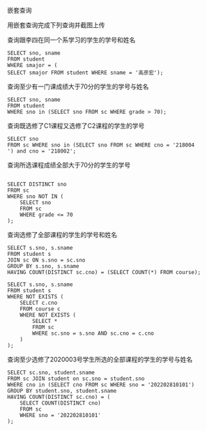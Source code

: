 嵌套查询

用嵌套查询完成下列查询并截图上传

查询跟李四在同一个系学习的学生的学号和姓名 

```
SELECT sno, sname
FROM student 
WHERE smajor = (
SELECT smajor FROM student WHERE sname = '高彦宏');
```

查询至少有一门课成绩大于70分的学生的学号与姓名

```
SELECT sno, sname
FROM student
WHERE sno in (SELECT sno FROM sc WHERE grade > 70);
```

查询既选修了C1课程又选修了C2课程的学生的学号

```
SELECT sno 
FROM sc WHERE sno in (SELECT sno FROM sc WHERE cno = '218004
') and cno = '218002';
```

查询所选课程成绩全部大于70分的学生的学号

```

SELECT DISTINCT sno
FROM sc
WHERE sno NOT IN (
    SELECT sno
    FROM sc
    WHERE grade <= 70
);
```

查询选修了全部课程的学生的学号和姓名

```
SELECT s.sno, s.sname
FROM student s
JOIN sc ON s.sno = sc.sno
GROUP BY s.sno, s.sname
HAVING COUNT(DISTINCT sc.cno) = (SELECT COUNT(*) FROM course);

SELECT s.sno, s.sname
FROM student s
WHERE NOT EXISTS (
    SELECT c.cno 
    FROM course c
    WHERE NOT EXISTS (
        SELECT * 
        FROM sc 
        WHERE sc.sno = s.sno AND sc.cno = c.cno
    )
);
```

查询至少选修了2020003号学生所选的全部课程的学生的学号与姓名

```
SELECT sc.sno, student.sname
FROM sc JOIN student on sc.sno = student.sno
WHERE cno in (SELECT cno FROM sc WHERE sno = '202202810101')
GROUP BY student.sno, student.sname
HAVING COUNT(DISTINCT sc.cno) = (
    SELECT COUNT(DISTINCT cno) 
    FROM sc 
    WHERE sno = '202202810101'
);
```

